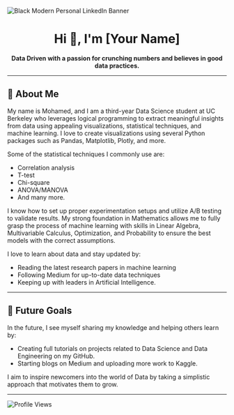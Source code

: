 

![Black Modern Personal LinkedIn Banner](https://github.com/user-attachments/assets/da610194-da5b-44a1-9f2e-7cba66ba1324)

<div align="center">

# Hi 👋, I'm [Your Name]

**Data Driven with a passion for crunching numbers and believes in good data practices.**

</div>



---

## 🔭 About Me  
My name is Mohamed, and I am a third-year Data Science student at UC Berkeley who leverages logical programming to extract meaningful insights from data using appealing visualizations, statistical techniques, and machine learning. I love to create visualizations using several Python packages such as Pandas, Matplotlib, Plotly, and more. 

Some of the statistical techniques I commonly use are:
- Correlation analysis
- T-test
- Chi-square
- ANOVA/MANOVA
- And many more.

I know how to set up proper experimentation setups and utilize A/B testing to validate results. My strong foundation in Mathematics allows me to fully grasp the process of machine learning with skills in Linear Algebra, Multivariable Calculus, Optimization, and Probability to ensure the best models with the correct assumptions.

I love to learn about data and stay updated by:
- Reading the latest research papers in machine learning
- Following Medium for up-to-date data techniques
- Keeping up with leaders in Artificial Intelligence.

---

## 🌟 Future Goals  
In the future, I see myself sharing my knowledge and helping others learn by:
- Creating full tutorials on projects related to Data Science and Data Engineering on my GitHub.
- Starting blogs on Medium and uploading more work to Kaggle.

I aim to inspire newcomers into the world of Data by taking a simplistic approach that motivates them to grow.

---

![Profile Views](https://komarev.com/ghpvc/?username=YourGitHubUsername&color=green&style=flat)







<!--
**mokindacool/mokindacool** is a ✨ _special_ ✨ repository because its `README.md` (this file) appears on your GitHub profile.

Here are some ideas to get you started:

- 🔭 I’m currently working on ...
- 🌱 I’m currently learning ...
- 👯 I’m looking to collaborate on ...
- 🤔 I’m looking for help with ...
- 💬 Ask me about ...
- 📫 How to reach me: ...
- 😄 Pronouns: ...
- ⚡ Fun fact: ...
-->
